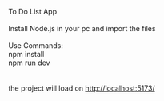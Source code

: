 To Do List App<br/>
<br/>
Install Node.js in your pc and import the files<br/>
<br/>
Use Commands:<br/>
npm install<br/>
npm run dev<br/>
<br/><br/>
the project will load on [http://localhost:5173/](http://localhost:5173/)

 
 
